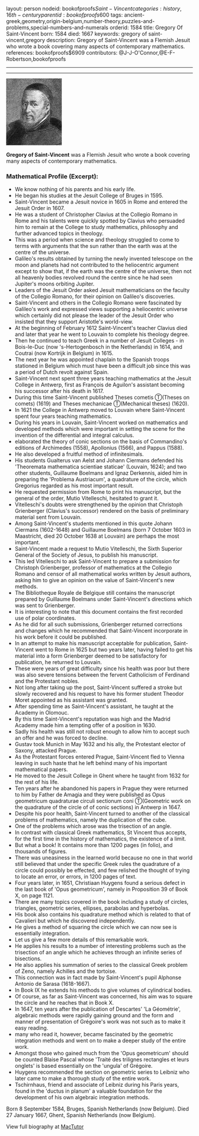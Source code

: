 layout: person
nodeid: bookofproofs$Saint-Vincent
categories: history,16th-century
parentid: bookofproofs$600
tags: ancient-greek,geometry,origin-belgium,number-theory,puzzles-and-problems,special-numbers-and-numerals
orderid: 1584
title: Gregory Of Saint-Vincent
born: 1584
died: 1667
keywords: gregory of saint-vincent,gregory
description: Gregory of Saint-Vincent was a Flemish Jesuit who wrote a book covering many aspects of contemporary mathematics.
references: bookofproofs$6909
contributors: @J-J-O'Connor,@E-F-Robertson,bookofproofs

---



---

![Saint-Vincent.jpg](https://github.com/bookofproofs/bookofproofs.github.io/blob/main/_sources/_assets/images/portraits/Saint-Vincent.jpg?raw=true)

**Gregory of Saint-Vincent** was a Flemish Jesuit who wrote a book covering many aspects of contemporary mathematics.

### Mathematical Profile (Excerpt):
* We know nothing of his parents and his early life.
* He began his studies at the Jesuit College of Bruges in 1595.
* Saint-Vincent became a Jesuit novice in 1605 in Rome and entered the Jesuit Order in 1607.
* He was a student of Christopher Clavius at the Collegio Romano in Rome and his talents were quickly spotted by Clavius who persuaded him to remain at the College to study mathematics, philosophy and further advanced topics in theology.
* This was a period when science and theology struggled to come to terms with arguments that the sun rather than the earth was at the centre of the universe.
* Galileo's results obtained by turning the newly invented telescope on the moon and planets had not contributed to the heliocentric argument except to show that, if the earth was the centre of the universe, then not all heavenly bodies revolved round the centre since he had seen Jupiter's moons orbiting Jupiter.
* Leaders of the Jesuit Order asked Jesuit mathematicians on the faculty of the Collegio Romano, for their opinion on Galileo's discoveries.
* Saint-Vincent and others in the Collegio Romano were fascinated by Galileo's work and expressed views supporting a heliocentric universe which certainly did not please the leader of the Jesuit Order who insisted that they support Aristotle's world-view.
* At the beginning of February 1612 Saint-Vincent's teacher Clavius died and later that year he went to Louvain to complete his theology degree.
* Then he continued to teach Greek in a number of Jesuit Colleges - in Bois-le-Duc (now 's-Hertogenbosch in the Netherlands) in 1614, and Coutrai (now Kortrijk in Belgium) in 1615.
* The next year he was appointed chaplain to the Spanish troops stationed in Belgium which must have been a difficult job since this was a period of Dutch revolt against Spain.
* Saint-Vincent next spent three years teaching mathematics at the Jesuit College in Antwerp, first as François de Aguilon's assistant becoming his successor after his death in 1617.
* During this time Saint-Vincent published Theses cometis Ⓣ(Theses on comets) (1619) and Theses mechanicae Ⓣ(Mechanical theses) (1620).
* In 1621 the College in Antwerp moved to Louvain where Saint-Vincent spent four years teaching mathematics.
* During his years in Louvain, Saint-Vincent worked on mathematics and developed methods which were important in setting the scene for the invention of the differential and integral calculus.
* elaborated the theory of conic sections on the basis of Commandino's editions of Archimedes (1558), Apollonius (1566), and Pappus (1588).
* He also developed a fruitful method of infinitesimals.
* His students Gualterus van Aelst and Johann Ciermans defended his 'Theoremata mathematica scientiae staticae' (Louvain, 1624); and two other students, Guillaume Boelmans and Ignaz Derkennis, aided him in preparing the 'Problema Austriacum', a quadrature of the circle, which Gregorius regarded as his most important result.
* He requested permission from Rome to print his manuscript, but the general of the order, Mutio Vitelleschi, hesitated to grant it.
* Vitelleschi's doubts were strengthened by the opinion that Christoph Grienberger (Clavius's successor) rendered on the basis of preliminary material sent from Louvain.
* Among Saint-Vincent's students mentioned in this quote Johann Ciermans (1602-1648) and Guillaume Boelmans (born 7 October 1603 in Maastricht, died 20 October 1638 at Louvain) are perhaps the most important.
* Saint-Vincent made a request to Mutio Vitelleschi, the Sixth Superior General of the Society of Jesus, to publish his manuscript.
* This led Vitelleschi to ask Saint-Vincent to prepare a submission for Christoph Grienberger, professor of mathematics at the Collegio Romano and censor of all mathematical works written by Jesuit authors, asking him to give an opinion on the value of Saint-Vincent's new methods.
* The Bibliotheque Royale de Belgique still contains the manuscript prepared by Guillaume Boelmans under Saint-Vincent's directions which was sent to Grienberger.
* It is interesting to note that this document contains the first recorded use of polar coordinates.
* As he did for all such submissions, Grienberger returned corrections and changes which he recommended that Saint-Vincent incorporate in his work before it could be published.
* In an attempt to make his manuscript acceptable for publication, Saint-Vincent went to Rome in 1625 but two years later, having failed to get his material into a form Grienberger deemed to be satisfactory for publication, he returned to Louvain.
* These were years of great difficulty since his health was poor but there was also severe tensions between the fervent Catholicism of Ferdinand and the Protestant nobles.
* Not long after taking up the post, Saint-Vincent suffered a stroke but slowly recovered and his request to have his former student Theodor Moret appointed as his assistant was granted.
* After spending time as Saint-Vincent's assistant, he taught at the Academy in Olomouc.
* By this time Saint-Vincent's reputation was high and the Madrid Academy made him a tempting offer of a position in 1630.
* Sadly his health was still not robust enough to allow him to accept such an offer and he was forced to decline.
* Gustav took Munich in May 1632 and his ally, the Protestant elector of Saxony, attacked Prague.
* As the Protestant forces entered Prague, Saint-Vincent fled to Vienna leaving in such haste that he left behind many of his important mathematical papers.
* He moved to the Jesuit College in Ghent where he taught from 1632 for the rest of his life.
* Ten years after he abandoned his papers in Prague they were returned to him by Father de Amagia and they were published as Opus geometricum quadraturae circuli sectionum coni Ⓣ(Geometric work on the quadrature of the circle of of conic sections) in Antwerp in 1647.
* Despite his poor health, Saint-Vincent turned to another of the classical problems of mathematics, namely the duplication of the cube.
* One of the problems which arose was the trisection of an angle.
* In contrast with classical Greek mathematics, St Vincent thus accepts, for the first time in the history of mathematics, the existence of a limit.
* But what a book! It contains more than 1200 pages (in folio), and thousands of figures.
* There was uneasiness in the learned world because no one in that world still believed that under the specific Greek rules the quadrature of a circle could possibly be effected, and few relished the thought of trying to locate an error, or errors, in 1200 pages of text.
* Four years later, in 1651, Christiaan Huygens found a serious defect in the last book of 'Opus geometricum', namely in Proposition 39 of Book X, on page 1121.
* There are many topics covered in the book including a study of circles, triangles, geometric series, ellipses, parabolas and hyperbolas.
* His book also contains his quadrature method which is related to that of Cavalieri but which he discovered independently.
* He gives a method of squaring the circle which we can now see is essentially integration.
* Let us give a few more details of this remarkable work.
* He applies his results to a number of interesting problems such as the trisection of an angle which he achieves through an infinite series of bisections.
* He also applies his summation of series to the classical Greek problem of Zeno, namely Achilles and the tortoise.
* This connection was in fact made by Saint-Vincent's pupil Alphonse Antonio de Sarasa (1618-1667).
* In Book IX he extends his methods to give volumes of cylindrical bodies.
* Of course, as far as Saint-Vincent was concerned, his aim was to square the circle and he reaches that in Book X.
* In 1647, ten years after the publication of Descartes' 'La Géométrie', algebraic methods were rapidly gaining ground and the form and manner of presentation of Grégoire's work was not such as to make it easy reading.
* many who read it, however, became fascinated by the geometric integration methods and went on to make a deeper study of the entire work.
* Amongst those who gained much from the  'Opus geometricum' should be counted Blaise Pascal whose 'Traité des trilignes rectangles et leurs onglets' is based essentially on the 'ungula' of Grégoire.
* Huygens recommended the section on geometric series to Leibniz who later came to make a thorough study of the entire work.
* Tschirnhaus, friend and associate of Leibniz during his Paris years, found in the 'ductus in planum' a valuable foundation for the development of his own algebraic integration methods.

Born 8 September 1584, Bruges, Spanish Netherlands (now Belgium). Died 27 January 1667, Ghent, Spanish Netherlands (now Belgium).

View full biography at [MacTutor](https://mathshistory.st-andrews.ac.uk/Biographies/Saint-Vincent/)
